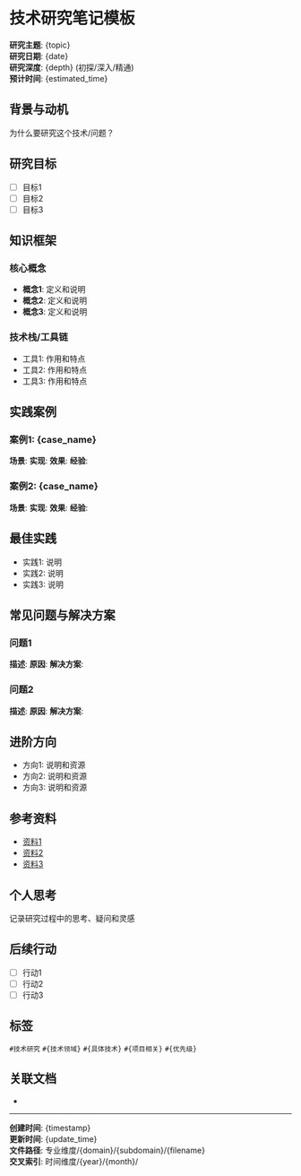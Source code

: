 # 技术研究笔记模板

**研究主题**: {topic}  
**研究日期**: {date}  
**研究深度**: {depth} (初探/深入/精通)  
**预计时间**: {estimated_time}

## 背景与动机
为什么要研究这个技术/问题？

## 研究目标
- [ ] 目标1
- [ ] 目标2
- [ ] 目标3

## 知识框架

### 核心概念
- **概念1**: 定义和说明
- **概念2**: 定义和说明
- **概念3**: 定义和说明

### 技术栈/工具链
- 工具1: 作用和特点
- 工具2: 作用和特点
- 工具3: 作用和特点

## 实践案例

### 案例1: {case_name}
**场景**: 
**实现**: 
**效果**: 
**经验**: 

### 案例2: {case_name}
**场景**: 
**实现**: 
**效果**: 
**经验**: 

## 最佳实践
- 实践1: 说明
- 实践2: 说明
- 实践3: 说明

## 常见问题与解决方案

### 问题1
**描述**: 
**原因**: 
**解决方案**: 

### 问题2
**描述**: 
**原因**: 
**解决方案**: 

## 进阶方向
- 方向1: 说明和资源
- 方向2: 说明和资源
- 方向3: 说明和资源

## 参考资料
- [资料1](url)
- [资料2](url)
- [资料3](url)

## 个人思考
记录研究过程中的思考、疑问和灵感

## 后续行动
- [ ] 行动1
- [ ] 行动2
- [ ] 行动3

## 标签
`#技术研究` `#{技术领域}` `#{具体技术}` `#{项目相关}` `#{优先级}`

## 关联文档
- 

---
**创建时间**: {timestamp}  
**更新时间**: {update_time}  
**文件路径**: 专业维度/{domain}/{subdomain}/{filename}  
**交叉索引**: 时间维度/{year}/{month}/  

